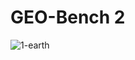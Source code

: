 # GEO-Bench 2

![1-earth](https://github.com/The-AI-Alliance/GEO-Bench-2/assets/5478516/738b5aa6-b46d-48bc-bdde-fd71605b9bac)


